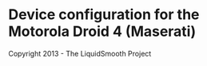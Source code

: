 Device configuration for the Motorola Droid 4 (Maserati)
===============================

Copyright 2013 - The LiquidSmooth Project

